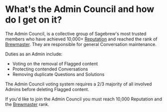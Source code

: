 # What's the Admin Council and how do I get on it? #
The Admin Council, is a collective group of Sagebrew's most trusted members who 
have achieved 10,000+ [Reputation][2] and reached the rank of [Brewmaster][1]. They 
are responsible for general Conversation maintenance.

Duties as an Admin include:

- Voting on the removal of Flagged content
- Protecting contended Conversations 
- Removing duplicate Questions and Solutions

The Admin Council voting system requires a 2/3 majority of all involved Admins 
before deleting Flagged content. 

If you'd like to join the Admin Council you must reach 10,000 Reputation and 
the [Brewmaster][1] rank. 

[1]: /help/privileges/brewmaster/
[2]: /help/reputation/

